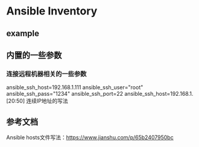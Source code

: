 # Ansible Inventory



## example





## 内置的一些参数

### 连接远程机器相关的一些参数

ansible_ssh_host=192.168.1.111 
ansible_ssh_user="root" 
ansible_ssh_pass="1234" 
ansible_ssh_port=22 
ansible_ssh_host=192.168.1.[20:50]  连续IP地址的写法 



## 参考文档
Ansible hosts文件写法：https://www.jianshu.com/p/65b2407950bc











